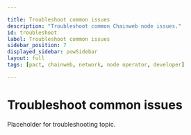 ```yaml
---

title: Troubleshoot common issues
description: "Troubleshoot common Chainweb node issues."
id: troubleshoot
label: Troubleshoot common issues
sidebar_position: 7
displayed_sidebar: powSidebar
layout: full
tags: [pact, chainweb, network, node operator, developer]

---
```


# Troubleshoot common issues

Placeholder for troubleshooting topic.